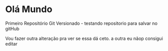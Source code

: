 # Olá Mundo
 Primeiro Repositório Git Versionado - testando repositorio para salvar no gitHub

 Vou fazer outra alteração pra ver se essa dá ceto.
  a outra eu nãop consigui editar

  
